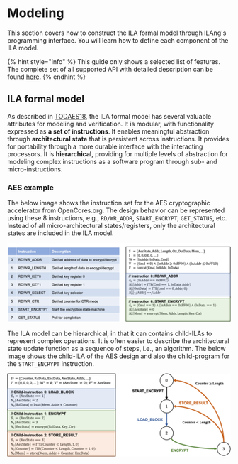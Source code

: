# Modeling

This section covers how to construct the ILA formal model through ILAng's programming interface. You will learn how to define each component of the ILA model. 

{% hint style="info" %}
This guide only shows a selected list of features. The complete set of all supported API with detailed description can be found [here](https://bo-yuan-huang.github.io/ILAng/doxygen-html/namespaceilang.html). 
{% endhint %}

## ILA formal model

As described in [TODAES18](https://bo-yuan-huang.github.io/ILAng/papers/todaes18.pdf), the ILA formal model has several valuable attributes for modeling and verification. It is modular, with functionality expressed as **a set of instructions**. It enables meaningful abstraction through **architectural state** that is persistent across instructions. It provides for portability through a more durable interface with the interacting processors. It is **hierarchical**, providing for multiple levels of abstraction for modeling complex instructions as a software program through sub- and micro-instructions. 

### AES example

The below image shows the instruction set for the AES cryptographic accelerator from OpenCores.org. The design behavior can be represented using these 8 instructions, e.g., `RD/WR_ADDR`, `START_ENCRYPT`, `GET_STATUS`, etc. Instead of all micro-architectural states/registers, only the architectural states are included in the ILA model. 

![Left: AES instruction set. Right: AES ILA model \(partial\)](../.gitbook/assets/aes-ila.png)

The ILA model can be hierarchical, in that it can contains child-ILAs to represent complex operations. It is often easier to describe the architectural state update function as a sequence of steps, i.e., an algorithm. The below image shows the child-ILA of the AES design and also the child-program for the `START_ENCRYPT` instruction.

![Left: AES child-ILA model. Right: child program](../.gitbook/assets/aes-child-ila.png)

